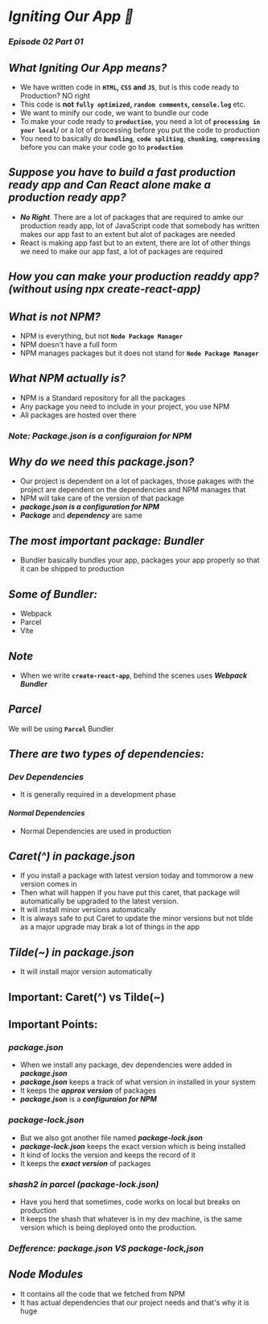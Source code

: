 # _Igniting Our App 🚀_
### _Episode 02 Part 01_

## _What Igniting Our App means?_
- We have written code in <b>`HTML`, `CSS` and `JS`</b>, but is this code ready to Production? NO right
- This code is **not** **`fully optimized`, `random comments`, `console.log`** etc.
- We want to minify our code, we want to bundle our code
- To make your code ready to **`production`**, you need a lot of **`processing in your local`**/ or a lot of processing before you put the code to production
- You need to basically do <b>`bundling`</b>, <b>`code spliting`</b>, <b>`chunking`</b>, <b>`compressing`</b> before you can make your code go to **`production`**

## _Suppose you have to build a fast production ready app and Can React alone make a production ready app?_
- **_No Right_**. There are a lot of packages that are required to amke our production ready app, lot of JavaScript code that somebody has written makes our app fast to an extent but alot of packages are needed
- React is making app fast but to an extent, there are lot of other things we need to make our app fast, a lot of packages are required

## _How you can make your production readdy app? <br>(without using npx create-react-app)_

## _What is not NPM?_
- NPM is everything, but not **`Node Package Manager`**
- NPM doesn't have a full form
- NPM manages packages but it does not stand for  **`Node Package Manager`**

## _What NPM actually is?_
- NPM is a Standard repository for all the packages
- Any package you need to include in your project, you use NPM
- All packages are hosted over there

### **_Note:_** _Package.json is a configuraion for NPM_

## _Why do we need this package.json?_
- Our project is dependent on a lot of packages, those pakages with the project are dependent on the dependencies and NPM manages that
- NPM will take care of the version of that package
- **_package.json is a configuration for NPM_**
- **_Package_** and **_dependency_** are same


## _The most important package: Bundler_
- Bundler basically bundles your app, packages your app properly so that it can be shipped to production

## _Some of Bundler:_
- Webpack
- Parcel
- Vite

## **_Note_**
- When we write **`create-react-app`**, behind the scenes uses **_Webpack Bundler_**

## **_Parcel_**
We will be using **`Parcel`** Bundler


## **_There are two types of dependencies:_**
### _Dev Dependencies_
- It is generally required in a development phase

#### _Normal Dependencies_
- Normal Dependencies are used in production

## _Caret(^) in package.json_
- If you install a package with latest version today and tommorow a new version comes in
- Then what will happen if you have put this caret, that package will automatically be upgraded to the latest version.
- It will install minor versions automatically
- It is always safe to put Caret to update the minor versions but not tilde as a major upgrade may brak a lot of things in the app


## _Tilde(~) in package.json_
- It will install major version automatically

## Important: Caret(^) vs Tilde(~)

## Important Points:
### _package.json_
- When we install any package, dev dependencies were added in **_package.json_**
- **_package.json_** keeps a track of what version in installed in your system
- It keeps the **_approx version_** of packages
- _**package.json**_ is a _**configuraion for NPM**_


### _package-lock.json_
- But we also got another file named **_package-lock.json_**
- **_package-lock.json_** keeps the exact version which is being installed
- It kind of locks the version and keeps the record of it
- It keeps the **_exact version_** of packages

### _shash2 in parcel (package-lock.json)_
- Have you herd that sometimes, code works on local but breaks on production
- It keeps the shash that whatever is in my dev machine, is the same version which is being deployed onto the production.

### _Defference: package.json VS package-lock,json_

## _Node Modules_
- It contains all the code that we fetched from NPM
- It has actual dependencies that our project needs and that's why it is huge





















